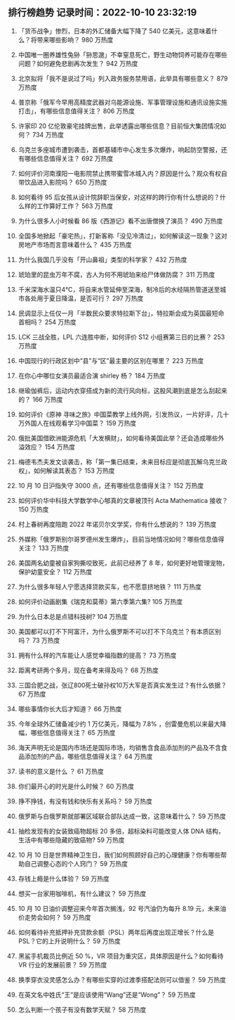 
## 排行榜趋势 记录时间：2022-10-10 23:32:19
  
  1. 「货币战争」惨烈，日本的外汇储备大幅下降了 540 亿美元，这意味着什么？将带来哪些影响？ 980 万热度
    
  2. 中国唯一圈养雄性兔狲「狲思邈」不幸窒息死亡，野生动物饲养可能存在哪些问题？如何避免悲剧再次发生？ 942 万热度
    
  3. 北京拟将「我不是说过了吗」列入政务服务禁用语，此举具有哪些意义？ 879 万热度
    
  4. 普京称「俄军今早用高精度武器对乌能源设施、军事管理设施和通讯设施实施打击」，有哪些信息值得关注？ 806 万热度
    
  5. 许家印 20 亿伦敦豪宅挂牌出售，此举透露出哪些信息？目前恒大集团情况如何？ 734 万热度
    
  6. 乌克兰多座城市遭到袭击，首都基辅市中心发生多次爆炸，响起防空警报，还有哪些信息值得关注？ 692 万热度
    
  7. 如何评价河南濮阳一电影院禁止携带蜜雪冰城入内？原因是什么？观众有权自带饮品进入影院吗？ 650 万热度
    
  8. 如何看待 95 后女孩从设计院辞职当保安，对这样的跨行你有什么想说的？什么样的工作算好工作？ 563 万热度
    
  9. 为什么很多人小时候看 86 版《西游记》看不出唐僧换了演员？ 490 万热度
    
  10. 全国多地掀起「豪宅热」，打新客称「没见冷清过」，如何解读这一现象？这对房地产市场而言意味着什么？ 435 万热度
    
  11. 为什么我国几乎没有「开山鼻祖」类型的科学家？ 432 万热度
    
  12. 琥珀里的昆虫万年不腐，古人为何不用琥珀来给尸体做防腐？ 311 万热度
    
  13. 千米深海水温只4℃，将自来水管延伸至深海，制冷后的水经隔热管道送至城市各处用于夏日降温，是否可行？ 297 万热度
    
  14. 民调显示上任仅一月「半数民众要求特拉斯下台」，特拉斯会成为英国最短命首相吗？ 254 万热度
    
  15. LCK 三战全胜，LPL 六连胜中断，如何评价 S12 小组赛第三日的比赛？ 253 万热度
    
  16. 中国现行的行政区划中“县”与“区”最主要的区别在哪里？ 223 万热度
    
  17. 在你心中哪位女演员最适合演 shirley 杨？ 184 万热度
    
  18. 继瑜伽裤后，运动内衣穿搭成为新的流行风向标，这股风潮到底是怎么刮起来的？ 166 万热度
    
  19. 如何评价《原神 寻味之旅》中国菜教学上线外网，引发热议，一片好评，几十万外国人在线观看学习中国菜？ 159 万热度
    
  20. 俄批美国借欧洲能源危机「大发横财」，如何看待美国此举？还会造成哪些外溢效应？ 154 万热度
    
  21. 梅德韦杰夫发文谈袭击，称「第一集已结束，未来目标应是彻底瓦解乌克兰政权」，如何解读其表态？ 153 万热度
    
  22. 10 月 10 日沪指失守 3000 点，还有哪些信息值得关注？ 152 万热度
    
  23. 如何评价华中科技大学数学中心郇真的文章被顶刊 Acta Mathematica 接收？ 150 万热度
    
  24. 村上春树再度陪跑 2022 年诺贝尔文学奖，你有什么想说的？ 139 万热度
    
  25. 外媒称「俄罗斯别尔哥罗德州发生爆炸」，目前当地情况如何？哪些信息值得关注？ 133 万热度
    
  26. 美国两名幼童被自家狗撕咬致死，此前已经养了 8 年，如何更好地管理宠物，保护幼童安全？ 112 万热度
    
  27. 为什么很多年轻人宁愿选择贷款买车，也不愿意挤地铁？ 111 万热度
    
  28. 如何评价动画剧集《瑞克和莫蒂》第六季第六集? 105 万热度
    
  29. 为什么日本总是点错科技树? 104 万热度
    
  30. 美国都可以打不下阿富汗，为什么俄罗斯不可以打不下乌克兰？有本质区别吗？ 73 万热度
    
  31. 拥有什么样的汽车能让人感觉幸福指数的提高？ 73 万热度
    
  32. 距离考研两个多月，现在备考来得及吗？ 68 万热度
    
  33. 三国合肥之战，张辽800死士破孙权10万大军是否真实发生过？有什么依据？ 67 万热度
    
  34. 哪些事情你长大后才知道？ 66 万热度
    
  35. 今年全球外汇储备减少约 1 万亿美元，降幅为 7.8% ，创雷曼危机以来最大降幅，哪些信息值得关注？ 65 万热度
    
  36. 海天声明无论是国内市场还是国际市场，均销售含食品添加剂的产品及不含食品添加剂的产品，哪些信息值得关注？ 64 万热度
    
  37. 读书的意义是什么  ？ 61 万热度
    
  38. 你们最开心的时光是什么时候？ 60 万热度
    
  39. 挣不挣钱，有没有钱和快乐有关系吗？ 59 万热度
    
  40. 俄罗斯与白俄罗斯就部署区域联合部队达成一致，这意味着什么？ 59 万热度
    
  41. 抽检发现有的女装致癌物超标 20 多倍，超标染料可能改变人体 DNA 结构，生活中有哪些隐藏的致癌物? 59 万热度
    
  42. 10 月 10 日是世界精神卫生日，我们如何照顾好自己的心理健康？你有哪些帮助自己调整心态的个人窍门？ 59 万热度
    
  43. 存钱上瘾是什么体验？ 59 万热度
    
  44. 想买一台家用咖啡机，有什么建议？ 59 万热度
    
  45. 10 月 10 日油价调整迎来今年首次搁浅，92 号汽油仍为每升 8.19 元，未来油价走势会如何？ 59 万热度
    
  46. 如何看待补充抵押补充贷款余额（PSL）两年后再度出现正增长？什么是 PSL？它的上升说明什么？ 59 万热度
    
  47. 黑鲨手机裁员比例近 50 %，VR 项目为重灾区，具体原因是什么？如何看待 VR 行业的发展前景？ 59 万热度
    
  48. 换季穿衣没灵感怎么办？有哪些实穿的过渡季搭配法则可以借鉴？ 59 万热度
    
  49. 在英文名中姓氏“王”是应该使用“Wang”还是“Wong”？ 59 万热度
    
  50. 怎么判断一个孩子有没有数学天赋？ 58 万热度
    